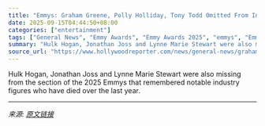 ```yaml
---
title: "Emmys: Graham Greene, Polly Holliday, Tony Todd Omitted From In Memoriam Segment"
date: 2025-09-15T04:44:50+08:00
categories: ["entertainment"]
tags: ["General News", "Emmy Awards", "Emmy Awards 2025", "emmys", "Emmys 2025", "Obituaries", "Primetime Emmys"]
summary: "Hulk Hogan, Jonathan Joss and Lynne Marie Stewart were also missing from the section of the 2025 Emmys that remembered notable industry figures who have died over the last year."
source_url: "https://www.hollywoodreporter.com/news/general-news/graham-greene-tony-todd-omitted-emmys-in-memoriam-segment-1236371359/"
---
```


Hulk Hogan, Jonathan Joss and Lynne Marie Stewart were also missing from the section of the 2025 Emmys that remembered notable industry figures who have died over the last year.

---

*来源: [原文链接](https://www.hollywoodreporter.com/news/general-news/graham-greene-tony-todd-omitted-emmys-in-memoriam-segment-1236371359/)*
